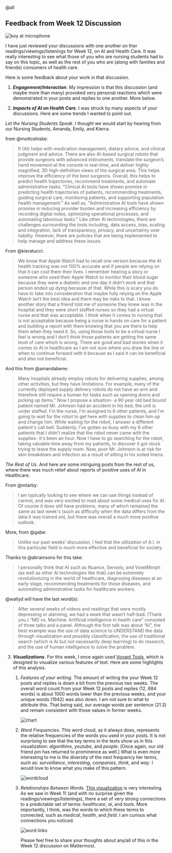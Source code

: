 @all 
## Feedback from Week 12 Discussion

![boy at microphone](https://images.unsplash.com/photo-1453738773917-9c3eff1db985?q=80&w=1770&auto=format&fit=crop&ixlib=rb-4.0.3&ixid=M3wxMjA3fDB8MHxwaG90by1wYWdlfHx8fGVufDB8fHx8fA%3D%3D)

I have just reviewed your discussions with one another on ther readings/viewings/listenings for Week 12, on AI and Health Care. It was really interesting to see what those of you who are nursing students had to say on this topic, as well as the rest of you who are (along with families and friends) consumers of health care.

Here is some feedback about your work in that discussion.

1. ***Engagement/Interaction***. My impression is that this discussion (and maybe more than many) provoked very personal reactions which were demonstrated in your posts and replies to one another. More below.

2. ***Impacts of AI on Health Care***. I was struck by many aspects of your discussions. Here are some trends I wanted to point out.

*Let the Nursing Students Speak*. I thought we would start by hearing from our Nursing Students, Amanda, Emily, and Kierra:

from @mottoshiske:

> It (AI) helps with medication management, dietary advice, and clinical judgment and advice. There are also AI-based surgical robots that provide surgeons with advanced instruments, translate the surgeon’s hand movement at the console in real-time, and deliver highly magnified, 3D high-definition views of the surgical area. This helps improve the efficiency of the best surgeons. Overall, this helps to predict health trajectories, recommend treatments, and automate administrative tasks. "Clinical AI tools have shown promise in predicting health trajectories of patients, recommending treatments, guiding surgical care, monitoring patients, and supporting population health management." As well as, "Administrative AI tools have shown promise in reducing provider burden and increasing efficiency by recording digital notes, optimizing operational processes, and automating laborious tasks." Like other AI technologies, there are challenges surrounding the tools including, data access, bias, scaling and integration, lack of transparency, privacy, and uncertainty over liability. However, there are policies that are being implemented to help manage and address these issues. 

From @kieratucci:

> We know that Apple Watch had to recall one version because the AI health tracking was not 100% accurate and if people are relying on that it can cost them their lives. I remember hearing a story or someone who used their Apple Watch to monitor their blood sugar because they were a diabetic and one day it didn’t work and that person ended up dying because of that. While this is scary you do have to take into consideration that maybe fully relying on the Apple Watch isn’t the best idea and there may be risks to that. I know another story that a friend told me of someone they knew was in the hospital and they were short staffed nurses so they had a virtual nurse and that was acceptable. I think when it comes to nursing that is not acceptable because being a nurse is hands on care for a patient and building a report with them knowing that you are there to help them when they need it. So, using those tools to be a virtual nurse I feel is wrong and I don’t think those patients are getting the same level of care which is wrong. There are good and bad stories when it comes to AI in healthcare so I am not sure where you draw the line or when to continue forward with it because as I said it can be beneficial and also not beneficial.

And this from @amandabene:

> Many hospitals already employ robots for delivering supplies, among other activities, but they have limitations. For example, many of the currently deployed supply delivery robots do not have an arm and therefore still require a human for tasks such as opening doors and picking up items.” Now I propose a situation- a 90 year old bed bound patient named Mr. Johnson had an accident in his bed, the unit is under staffed. I'm the nurse, I'm assigned to 6 other patients, and I'm going to wait for the robot to get here with supplies to clean him up and change him. While waiting for the robot, I answer a different patient's call bell. Suddenly, I've gotten so busy with my 6 other patients that I didn't realize that the robot never came with the supplies- it's been an hour. Now I have to go searching for the robot, taking valuable time away from my patients, to discover it got stuck trying to leave the supply room. Now, poor Mr. Johnson is at risk for skin breakdown and infection as a result of sitting in his soiled linens. 

*The Rest of Us*. And here are some intriguing posts from the rest of us, where there was much relief about reports of positive uses of AI in Healthcare:

From @mtarby:

> I am typically looking to see where we can use things instead of cannot, and was very excited to read about some medical uses for AI. Of course it does still have problems, many of which remained the same as last week's (such as difficulty when the data differs from the data it was trained on), but there was overall a much more positive outlook. 

More, from @gabe:

> Unlike our past weeks’ discussion, I feel that the utilization of A.I. in this particular field is much more effective and beneficial for society.



Thanks to @abramsons for this take:

> I personally think that AI such as Nuance, Sensely, and VoxelMorph (as well as other AI technologies like that) can be extremely revolutionizing in the world of healthcare, diagnosing diseases at an early stage, recommending treatments for those diseases, and automating administrative tasks for healthcare workers.

@wallyd will have the last word(s):

>After several weeks of videos and readings that were mostly depressing or alarming, we had a week that wasn’t half-bad. (Thank you.) “MD vs. Machine: Artificial intelligence in health care” consisted of three talks and a panel. Although the first talk was about “AI”, the best example was the use of data science to UNDERSTAND the data through visualization and possibly classification, the use of traditional search (which is AI but not necessarily deep learning) to do research, and
>the use of human intelligence to solve the problem.



3. ***Visualizations.*** For this week, I once again used [Voyant Tools](https://voyant-tools.org/), which is designed to visualize various features of text. Here are some highlights of this analysis.

   1. *Features of your writing.*  The amount of writing the your Week 12 posts and replies is down a bit from the previous two weeks. The overall word count from your Week 12 posts and replies (12, 684 words) is about 1000 words lower than the previous weeks, and your unique words (1942) was also down. I am not sure to what to attribute this. That being said, our average words per sentence (21.3) and remain consistent with those values in former weeks. 

      ![chart](https://i.imgur.com/bHJ80vD.png)

   2. *Word Frequencies*. This word cloud, as it always does, represents the relative frequencies of the words you used in your posts. It is not surprising to see that the key terms in the texts show us in this visualization: *algorithms*, *youtube*, and *people*. [Once again, our old friend *pm* has returned to prominence as well.] What is even more interesting to me is the diversity of the next frequency tier terms, such as: *surveillance*, *interesting*, *companies*, *think*, and *way*. I would love to know what you make of this pattern.

      ![wordcloud](https://i.imgur.com/tuqY27t.png)

   3. *Relationships Between Words.* [This visualization](https://voyant-tools.org/?corpus=96e8d3a5129a3b94c6b607a583685e89&query=ai&query=tools&query=healthcare&query=used&query=use&query=field&query=industry&query=patients&query=help&context=7&view=CollocatesGraph) is very interesting. As we saw in Week 11 (and  with no surprise given the readings/viewings/listenings), there a set of very strong connections to a predictable set of terms: *healthcare*, *ai*, and *tools*. More importantly, I think, was the words to which these terms to connected, such as *medical*, *health*, and *field*. I am curious what connections you noticed.
   
         ![word links](https://i.imgur.com/31GmUhQ.png)
   
         
   
         Please feel free to share your thoughts about any/all of this in the Week 12 discussion on Mattermost.
